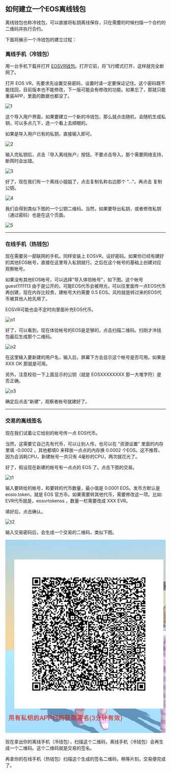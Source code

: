 ## 如何建立一个EOS离线钱包

离线钱包也称冷钱包，可以直接将私钥离线保存，只在需要的时候扫描一个合约的二维码并执行合约。

下面将展示一个冷钱包的建立过程：

### 离线手机（冷钱包）

用一台手机下载并打开 [EOSVR钱包](wallet-cn.md)。打开它前，将飞行模式打开，这样就完全断网了。

打开 EOS VR，先要求先设置交易密码，设置时请一定要保证记住。这个密码既不能找回，目前版本也不能修改，下一版可能会有修改的功能。如果忘了，那就只能重装APP，里面的数据也都没了。

![1](img/1.jpg)

这个导入用户界面，如果要建立一个新的冷钱包，那么就点击随机，会随机生成私钥，可以多点几下，选一个看上去顺眼的。

如果是导入用户已有的私钥，直接输入即可。

![2](img/2.jpg)

输入完私钥后，点击『导入离线账户』按钮。不要点击导入，那个需要网络支持，断网时会出错。


![3](img/3.jpg)

好了，现在我们有一个离线小姐姐了，点击复制名称右边那个 "..."。再点击 复制公钥。

![4](img/4.jpg)

我们会得到类似下图的一个公钥二维码。当然，如果要导出私钥，或者修改私钥（通过密码）也是在这个页面。

![5](img/5.jpg)

------

### 在线手机（热钱包）

现在需要另一部联网的手机，同样安装上 EOSVR，设好密码。如果你已经有建好的其他EOS帐号，直接在这里导入私钥就行。之后在这个帐号的基础上创建对应观察帐号。

如果没有其他EOS帐号，可以选择"导入体验帐号"，如下图。这个帐号 guest1111113 由于是公开的，可能EOS代币会被用光，可以往里面传一点EOS代币再创建，现在内存比较贵，建帐号大约需要 0.5 EOS。风险就是转过来的EOS代币被其他人抢先用了。

EOSVR可能也会不定时向里面补充EOS代币。

![o1](img/o1.jpg)

好了，可以看到，现在体验帐号的EOS是足够的，点击扫描二维码。扫刚才冷钱包最后生成那个二维码。

![o2](img/o2.jpg)

在这里输入要新建的用户名，输入后，屏幕下方会显示这个帐号是否可用。如果是 XXX OK 那就是可用。

另外，注意校验一下上面显示的公钥（就是 EOSXXXXXXXX 那一大堆字符）是否正确。

![o3](img/o3.jpg)

确定后点击"新建"，观察者帐号就建好了。

---

### 交易的离线签名

现在我们试着让它给别的帐号传一点 EOS代币。

当然，这需要它自己先有代币，可以让别人传。也可以在 "资源设置" 里面的内存里填 -0.0002 ，其他都填0 来释放一点点的内存换 0.0002 个EOS。这不推荐，因为会消耗CPU，新建帐号一共只有 4毫秒的CPU，两次就花光了。

好了，假设现在新建的帐号有一点点的 EOS 了。点击下图的交易。

![t1](img/t1.jpg)

输入要转给的帐号，和要转的代币数量，最小值是 0.0001 EOS。发币方默认是 eosio.token，就是 EOS 官方币。如果需要转其他代币，需要修改这一项。比如: EVR代币就是，eosvrtokenss ，数量一栏需要改成 XXX EVR。

填好后，点击确认。

![t2](img/t2.jpg)

输入交易密码后，会生成一个交易的二维码，类似下图。

![t3](img/t3.png)

现在拿出你的离线手机（冷钱包），扫描这个二维码，离线手机（冷钱包）会再生成一个二维码。这个二维码就是交易的签名。

再拿你的在线手机（热钱包）扫描这个生成的签名二维码，稍等片刻，交易便完成了。


